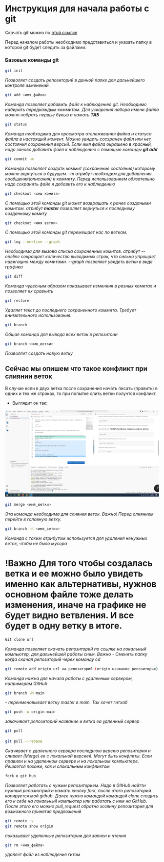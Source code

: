 # Инструкция для начала работы с git

Скачать git можно по [этой ссылке](https://git-scm.com  "Нажми, чтобы скачать git")

Перед началом работы необходимо представиться и указать папку в которой git будет следить за файлами.

### Базовые команды git

```sh
git init
```
*Позволяет создать репозиторий в данной папке для дальнейшего контроля изменений.*

```sh 
git add <имя_файла>
```

*Команда позволяет добавить файл к наблюдению git. Необходимо набирать передкаждым коммитом. Для ускорения набора имени файла можно набрать первые букыв и нажать __ТАБ__*

```sh 
git status
```
*Команда необходима для просмотра отслеживания файла и статуса файла в настоящий момент. Можно увидеть сосхранен файл или нет, состояния сохранения версий. Если имя файла окрашено в красный, надо заново добавить файл к наблюдению с помощью команды __git add__*


```sh
git commit -m
```
*Команда позволяет создать коммит (сохранение состояния) которому можно вернуться в будущем. -m атрибут необходим для добавления сообщения(описания) к коммиту. Перед использованием обязательно надо сохранить файл и добавить его к наблюдению*

```sh
git checkout <хеш комита>
```
*С помощью этой команды git может возвращать к ранее создаными комитам. атрибут __master__ позволяет вернуться к последнему созданному комиту*

```sh
git checkout <имя ветки>
```
*С помощью этой команды git перемещает нас по веткам.*

```sh
git log --onеline --graph
```
*Необходима для вызова списка сохраненных комитов. атрибут --oneline сокращает количество выводимых строк, что сильно упрощает навигацию между комитами.
--graph позволяет увидеть ветки в виде графика*

```sh
git diff
```
*Команда чудесным образом показывает измениия в разных комитах и позволяет их сравнить*

```sh
git restore
```

*Удаляет текст до последнего сохраненного коммита. Требует внимательного использования.*

```sh
git branch
```
*Общая команда для вывода всех веток в репозитоии*

```sh
git branch <имя_ветки>
```

*Позволяет создать новую ветку*

## Сейчас мы опишем что такое конфликт при слиянии веток

В случае если в двух ветка после сохранения начать писать (править) в одних и тех же строках, то при попытке слить ветки получтся конфликт. 
* Выглядит он так:

![Это изображение показывает реакцию git на конфликт](conflict.png)

```sh
git merge <имя_ветки>
```
 
*Эта команда необходима для слияния веток. Важно! Перед слиянием перейти в головную ветку.*

```sh
git branch -d <имя_ветки>
```

*Команда с таким атрибутом используется для удаления ненужных веток, чтобы не было мусора*

# !Важно Для того чтобы создалась ветка и ее можно было увидеть именно как альтернативы, нужнов основном файле тоже делать изменения, иначе на графике не будет видно ветвления. И все будет в одну ветку в итоге.

```sh
Git clone url
```

*Команда позволяет скачать репозиторий по ссылке на локальный компьютер, для дальнейшей работы сним. Важно - Cменить папку когда скачал репозиторий черех команду cd*

```sh
git remote add origin url на репозиторий (origin название репозитория)
```

*Команда нажна для начала работы с удаленным сервером, напримером GitHub*

```sh
git branch -M main 
```
*- переименовывает ветку master в main. Так хочет гитхаб*

```sh
git push -u origin main 
```
*закачивает репозиторий название и ветка еа удленный сервер*

```sh 
git pull 

git pull --rebase 
```

*Скачивает с удаленного сервера последнюю версию репозитория и сливает (Merge) ее с локальной версией. Могут быть конфлиты. Если правили и на удаленном сервере и на локальном компьютере. Решается похоже, как и слокальным конфликтом*

```sh
fork в git hub
```

*Позволяет работать с чужим репозиторием. Надо в GitHub найтти нужный репозиотрий и нажать кнопку fork, после этого репозиторий копируется мой github. Далее нужно командой командой clone стащить его к себе на локальный компьютер или работать с ним на  GitHub. После этого его можно pull_request обратно хозяину репозитория для возможного принятия предложений*

```sh
git remote -v 
git remote show origin
```

*показывает удаленные репозитории для записи и чтения*

```sh
git rm <имя_файла>
 ```
*удаляет файл из наблюдения гитом*
  
